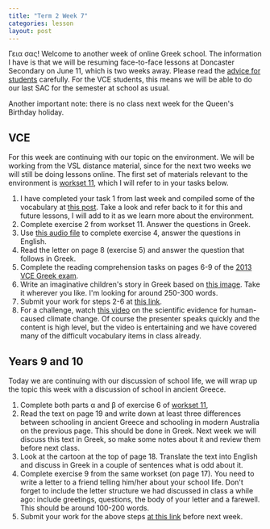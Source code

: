 ```yaml
---
title: "Term 2 Week 7"
categories: lesson
layout: post
---
```


Γεια σας! Welcome to another week of online Greek school. The information I have
is that we will be resuming face-to-face lessons at Doncaster Secondary on June
11, which is two weeks away. Please read the [advice for
students](/vsl-greek/assets/advice_for_students.pdf) carefully. For the VCE
students, this means we will be able to do our last SAC for the semester at
school as usual.

Another important note: there is no class next week for the Queen's Birthday
holiday.

## VCE

For this week are continuing with our topic on the environment. We will be
working from the VSL distance material, since for the next two weeks we will
still be doing lessons online. The first set of materials relevant to the
environment is [workset 11](/vsl-greek/assets/GreekUnit3WB2WS11.pdf), which I
will refer to in your tasks below.

1. I have completed your task 1 from last week and compiled some of the
   vocabulary at [this post](/vsl-greek/environment/index.html). Take a look and
   refer back to it for this and future lessons, I will add to it as we learn
   more about the environment.
2. Complete exercise 2 from workset 11. Answer the questions in Greek.
3. Use [this audio file](/vsl-greek/assets/environ_audio.mp3) to complete
   exercise 4, answer the questions in English.
4. Read the letter on page 8 (exercise 5) and answer the question that follows
   in Greek.
5. Complete the reading comprehension tasks on pages 6-9 of the [2013 VCE Greek
   exam](https://www.vcaa.vic.edu.au/Documents/exams/greek/2013/2013greek-cpr-w.pdf).
6. Write an imaginative children's story in Greek based on [this
   image](https://vignette.wikia.nocookie.net/pixar/images/5/5e/WALL-E_plant1.jpg/revision/latest?cb=20111229205206).
   Take it wherever you like. I'm looking for around 250-300 words.
7. Submit your work for steps 2-6 at [this
   link](https://www.dropbox.com/request/jhpisar4KCLwCqKgXJ6l).
8. For a challenge, watch [this video](https://youtu.be/Oe94Ua_jG5I) on the
   scientific evidence for human-caused climate change. Of course the presenter
   speaks quickly and the content is high level, but the video is entertaining
   and we have covered many of the difficult vocabulary items in class already.

## Years 9 and 10

Today we are continuing with our discussion of school life, we will wrap up the
topic this week with a discussion of school in ancient Greece.

1. Complete both parts α and β of exercise 6 of [workset
   11](/vsl-greek/assets/GreekYr9WB2WS11.pdf),
2. Read the text on page 19 and write down at least three differences between
   schooling in ancient Greece and schooling in modern Australia on the previous
   page. This should be done in Greek. Next week we will discuss this text in
   Greek, so make some notes about it and review them before next class.
3. Look at the cartoon at the top of page 18. Translate the text into English
   and discuss in Greek in a couple of sentences what is odd about it.
4. Complete exercise 9 from the same workset (on page 17). You need to write a
   letter to a friend telling him/her about your school life. Don't forget to
   include the letter structure we had discussed in class a while ago: include
   greetings, questions, the body of your letter and a farewell. This should be
   around 100-200 words.
5. Submit your work for the above steps [at this
   link](https://www.dropbox.com/request/mZCiVKm7zDtsGlYrJkTM) before next week.
